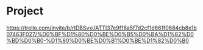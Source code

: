 # Project


https://trello.com/invite/b/rIDBSvxi/ATTI37e9f18a5f7d2cf1d661f0684cb8e1b07463F027/%D0%BF%D1%80%D0%BE%D0%B5%D0%BA%D1%82%D0%BD%D0%B0-%D1%80%D0%BE%D0%B1%D0%BE%D1%82%D0%B0
